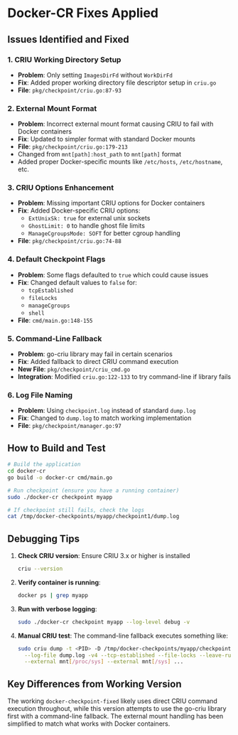 # Docker-CR Fixes Applied

## Issues Identified and Fixed

### 1. **CRIU Working Directory Setup**
- **Problem**: Only setting `ImagesDirFd` without `WorkDirFd`
- **Fix**: Added proper working directory file descriptor setup in `criu.go`
- **File**: `pkg/checkpoint/criu.go:87-93`

### 2. **External Mount Format**
- **Problem**: Incorrect external mount format causing CRIU to fail with Docker containers
- **Fix**: Updated to simpler format with standard Docker mounts
- **File**: `pkg/checkpoint/criu.go:179-213`
- Changed from `mnt[path]:host_path` to `mnt[path]` format
- Added proper Docker-specific mounts like `/etc/hosts`, `/etc/hostname`, etc.

### 3. **CRIU Options Enhancement**
- **Problem**: Missing important CRIU options for Docker containers
- **Fix**: Added Docker-specific CRIU options:
  - `ExtUnixSk: true` for external unix sockets
  - `GhostLimit: 0` to handle ghost file limits
  - `ManageCgroupsMode: SOFT` for better cgroup handling
- **File**: `pkg/checkpoint/criu.go:74-88`

### 4. **Default Checkpoint Flags**
- **Problem**: Some flags defaulted to `true` which could cause issues
- **Fix**: Changed default values to `false` for:
  - `tcpEstablished`
  - `fileLocks`
  - `manageCgroups`
  - `shell`
- **File**: `cmd/main.go:148-155`

### 5. **Command-Line Fallback**
- **Problem**: go-criu library may fail in certain scenarios
- **Fix**: Added fallback to direct CRIU command execution
- **New File**: `pkg/checkpoint/criu_cmd.go`
- **Integration**: Modified `criu.go:122-133` to try command-line if library fails

### 6. **Log File Naming**
- **Problem**: Using `checkpoint.log` instead of standard `dump.log`
- **Fix**: Changed to `dump.log` to match working implementation
- **File**: `pkg/checkpoint/manager.go:97`

## How to Build and Test

```bash
# Build the application
cd docker-cr
go build -o docker-cr cmd/main.go

# Run checkpoint (ensure you have a running container)
sudo ./docker-cr checkpoint myapp

# If checkpoint still fails, check the logs
cat /tmp/docker-checkpoints/myapp/checkpoint1/dump.log
```

## Debugging Tips

1. **Check CRIU version**: Ensure CRIU 3.x or higher is installed
   ```bash
   criu --version
   ```

2. **Verify container is running**:
   ```bash
   docker ps | grep myapp
   ```

3. **Run with verbose logging**:
   ```bash
   sudo ./docker-cr checkpoint myapp --log-level debug -v
   ```

4. **Manual CRIU test**: The command-line fallback executes something like:
   ```bash
   sudo criu dump -t <PID> -D /tmp/docker-checkpoints/myapp/checkpoint1/images \
     --log-file dump.log -v4 --tcp-established --file-locks --leave-running \
     --external mnt[/proc/sys] --external mnt[/sys] ...
   ```

## Key Differences from Working Version

The working `docker-checkpoint-fixed` likely uses direct CRIU command execution throughout, while this version attempts to use the go-criu library first with a command-line fallback. The external mount handling has been simplified to match what works with Docker containers.